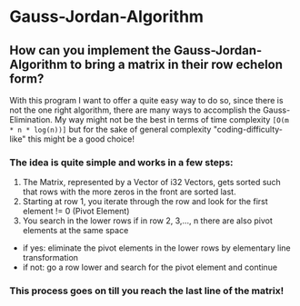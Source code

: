 # Gauss-Jordan-Algorithm

## How can you implement the Gauss-Jordan-Algorithm to bring a matrix in their row echelon form?

With this program I want to offer a quite easy way to do so, since there is not the one right algorithm,
there are many ways to accomplish the Gauss-Elimination. My way might not be the best in terms of time complexity
`[O(m * n * log(n))]` but for the sake of general complexity "coding-difficulty-like" this might be a good choice!

### The idea is quite simple and works in a few steps:
1. The Matrix, represented by a Vector of i32 Vectors, gets sorted such that rows with the more zeros in
the front are sorted last.
2. Starting at row 1, you iterate through the row and look for the first element != 0 (Pivot Element)
3. You search in the lower rows if in row 2, 3,..., n there are also pivot elements at the same space
- if yes: eliminate the pivot elements in the lower rows by elementary line transformation
- if not: go a row lower and search for the pivot element and continue

### This process goes on till you reach the last line of the matrix!
